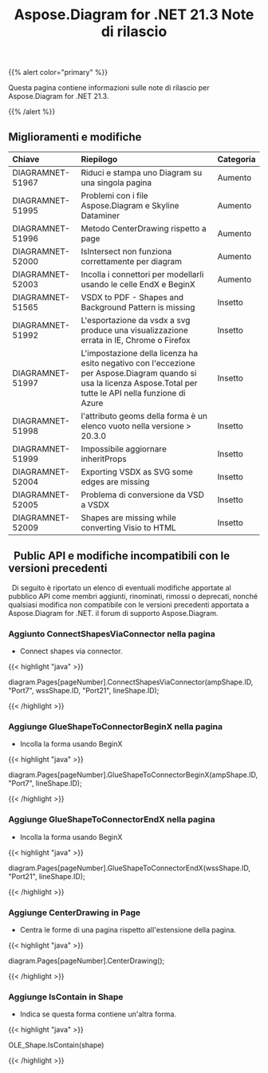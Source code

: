 ﻿---
title: Aspose.Diagram for .NET 21.3 Note di rilascio
type: docs
weight: 10
url: /it/net/aspose-diagram-for-net-21-3-release-notes/
---
{{% alert color="primary" %}} 

Questa pagina contiene informazioni sulle note di rilascio per Aspose.Diagram for .NET 21.3.

{{% /alert %}} 
## **Miglioramenti e modifiche**

|**Chiave**|**Riepilogo**|**Categoria**|
|:- |:- |:- |
|DIAGRAMNET-51967|Riduci e stampa uno Diagram su una singola pagina|Aumento|
|DIAGRAMNET-51995|Problemi con i file Aspose.Diagram e Skyline Dataminer|Aumento|
|DIAGRAMNET-51996|Metodo CenterDrawing rispetto a page|Aumento|
|DIAGRAMNET-52000|IsIntersect non funziona correttamente per diagram|Aumento|
|DIAGRAMNET-52003|Incolla i connettori per modellarli usando le celle EndX e BeginX|Aumento|
|DIAGRAMNET-51565|VSDX to PDF - Shapes and Background Pattern is missing|Insetto|
|DIAGRAMNET-51992|L'esportazione da vsdx a svg produce una visualizzazione errata in IE, Chrome o Firefox|Insetto|
|DIAGRAMNET-51997|L'impostazione della licenza ha esito negativo con l'eccezione per Aspose.Diagram quando si usa la licenza Aspose.Total per tutte le API nella funzione di Azure|Insetto|
|DIAGRAMNET-51998|l'attributo geoms della forma è un elenco vuoto nella versione > 20.3.0|Insetto|
|DIAGRAMNET-51999|Impossibile aggiornare inheritProps|Insetto|
|DIAGRAMNET-52004|Exporting VSDX as SVG some edges are missing|Insetto|
|DIAGRAMNET-52005|Problema di conversione da VSD a VSDX|Insetto|
|DIAGRAMNET-52009|Shapes are missing while converting Visio to HTML|Insetto|

## ` `**Public API e modifiche incompatibili con le versioni precedenti**
` `Di seguito è riportato un elenco di eventuali modifiche apportate al pubblico API come membri aggiunti, rinominati, rimossi o deprecati, nonché qualsiasi modifica non compatibile con le versioni precedenti apportata a Aspose.Diagram for .NET. il forum di supporto Aspose.Diagram.
### **Aggiunto ConnectShapesViaConnector nella pagina**
- Connect shapes via connector.

{{< highlight "java" >}}

diagram.Pages[pageNumber].ConnectShapesViaConnector(ampShape.ID, "Port7", wssShape.ID, "Port21", lineShape.ID);

{{< /highlight >}}
### **Aggiunge GlueShapeToConnectorBeginX nella pagina**
- Incolla la forma usando BeginX



{{< highlight "java" >}}

diagram.Pages[pageNumber].GlueShapeToConnectorBeginX(ampShape.ID, "Port7", lineShape.ID);

{{< /highlight >}}
### **Aggiunge GlueShapeToConnectorEndX nella pagina**
- Incolla la forma usando BeginX



{{< highlight "java" >}}

diagram.Pages[pageNumber].GlueShapeToConnectorEndX(wssShape.ID, "Port21", lineShape.ID);

{{< /highlight >}}
### **Aggiunge CenterDrawing in Page**
- Centra le forme di una pagina rispetto all'estensione della pagina.



{{< highlight "java" >}}

diagram.Pages[pageNumber].CenterDrawing();

{{< /highlight >}}
### **Aggiunge IsContain in Shape**
- Indica se questa forma contiene un'altra forma.



{{< highlight "java" >}}

OLE_Shape.IsContain(shape)

{{< /highlight >}}



